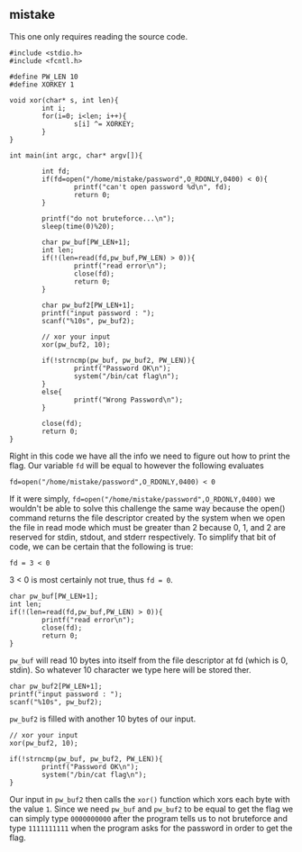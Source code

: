 ## mistake

This one only requires reading the source code. 

```
#include <stdio.h>
#include <fcntl.h>

#define PW_LEN 10
#define XORKEY 1

void xor(char* s, int len){
        int i;
        for(i=0; i<len; i++){
                s[i] ^= XORKEY;
        }
}

int main(int argc, char* argv[]){

        int fd;
        if(fd=open("/home/mistake/password",O_RDONLY,0400) < 0){
                printf("can't open password %d\n", fd);
                return 0;
        }

        printf("do not bruteforce...\n");
        sleep(time(0)%20);

        char pw_buf[PW_LEN+1];
        int len;
        if(!(len=read(fd,pw_buf,PW_LEN) > 0)){
                printf("read error\n");
                close(fd);
                return 0;
        }

        char pw_buf2[PW_LEN+1];
        printf("input password : ");
        scanf("%10s", pw_buf2);

        // xor your input
        xor(pw_buf2, 10);

        if(!strncmp(pw_buf, pw_buf2, PW_LEN)){
                printf("Password OK\n");
                system("/bin/cat flag\n");
        }
        else{
                printf("Wrong Password\n");
        }

        close(fd);
        return 0;
}

```

Right in this code we have all the info we need to figure out how to print the flag. Our variable `fd` will be equal to however the following evaluates 
```
fd=open("/home/mistake/password",O_RDONLY,0400) < 0
```

If it were simply, `fd=open("/home/mistake/password",O_RDONLY,0400)`
we wouldn't be able to solve this challenge the same way because the open() command returns the file descriptor created by the system when we open the file in read mode which must be greater than 2 because 0, 1, and 2 are reserved for stdin, stdout, and stderr respectively. To simplify that bit of code, we can be certain that the following is true:

```
fd = 3 < 0
```

3 < 0 is most certainly not true, thus `fd = 0`. 

```
char pw_buf[PW_LEN+1];
int len;
if(!(len=read(fd,pw_buf,PW_LEN) > 0)){
		printf("read error\n");
		close(fd);
		return 0;
}
```

`pw_buf` will read 10 bytes into itself from the file descriptor at fd (which is 0, stdin). So whatever 10 character we type here will be stored ther.

```
char pw_buf2[PW_LEN+1];
printf("input password : ");
scanf("%10s", pw_buf2);
```

`pw_buf2` is filled with another 10 bytes of our input.


```
// xor your input
xor(pw_buf2, 10);

if(!strncmp(pw_buf, pw_buf2, PW_LEN)){
		printf("Password OK\n");
		system("/bin/cat flag\n");
}
```

Our input in `pw_buf2` then calls the `xor()` function which xors each byte with the value `1`. Since we need `pw_buf` and `pw_buf2` to be equal to get the flag we can simply type `0000000000` after the program tells us to not bruteforce and type `1111111111` when the program asks for the password in order to get the flag.
